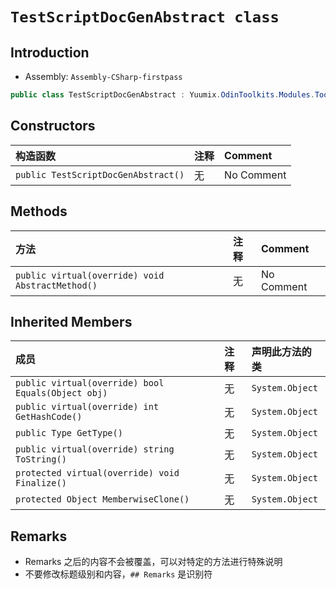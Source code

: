 ﻿# `TestScriptDocGenAbstract class`
## Introduction
- Assembly: `Assembly-CSharp-firstpass`

``` csharp
public class TestScriptDocGenAbstract : Yuumix.OdinToolkits.Modules.Tools.ScriptDocGen.Test.TestAbstract
```

## Constructors
| 构造函数 | 注释 | Comment |
| :--- | :--- | :--- |
| `public TestScriptDocGenAbstract()` | 无 | No Comment |
## Methods
| 方法 | 注释 | Comment |
| :--- | :--- | :--- |
| `public virtual(override) void AbstractMethod()` | 无 | No Comment |

## Inherited Members
| 成员 | 注释 | 声明此方法的类 |
| :--- | :--- | :--- |
| `public virtual(override) bool Equals(Object obj)` | 无 | `System.Object` |
| `public virtual(override) int GetHashCode()` | 无 | `System.Object` |
| `public Type GetType()` | 无 | `System.Object` |
| `public virtual(override) string ToString()` | 无 | `System.Object` |
| `protected virtual(override) void Finalize()` | 无 | `System.Object` |
| `protected Object MemberwiseClone()` | 无 | `System.Object` |

## Remarks
- Remarks 之后的内容不会被覆盖，可以对特定的方法进行特殊说明
- 不要修改标题级别和内容，`## Remarks` 是识别符
